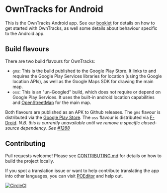 OwnTracks for Android
=======

This is the OwnTracks Android app. See our [booklet](http://owntracks.org/booklet/features/android/) for details on how to get started with OwnTracks, as well some details about behaviour specific to the Android app.

## Build flavours

There are two build flavours for OwnTracks:

* `gms`: This is the build published to the Google Play Store. It links to and requires the Google Play Services libraries for location (using the Google location APIs), as well as the Google Maps SDK for drawing the main map.
* `oss`: This is an "un-Googled" build, which does not require or depend on Google Play Services. It uses the built-in android location capabilities and [OpenStreetMap](https://www.openstreetmap.org/) for the main map.

Both flavours are published as an APK to Github releases.
The `gms` flavour is distributed via the [Google Play Store](https://play.google.com/store/apps/details?id=org.owntracks.android).
The `oss` flavour is distributed via [F-Droid](https://f-droid.org/packages/org.owntracks.android/). *N.B. this is currently unavailable until we remove a specific closed-source dependency. See [#1288](https://github.com/owntracks/android/issues/1298)*

## Contributing

Pull requests welcome! Please see [CONTRIBUTING.md](https://github.com/owntracks/android/blob/master/CONTRIBUTING.md) for details on how to build the project locally.

If you spot a translation issue or want to help contribute translating the app into other languages, you can visit [POEditor](https://poeditor.com/projects/view?id=419041) and help out.

[![CircleCI](https://circleci.com/gh/owntracks/android/tree/master.svg?style=shield)](https://circleci.com/gh/owntracks/android/tree/master)
